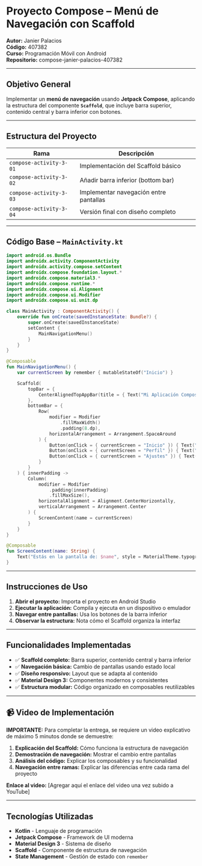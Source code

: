 # Proyecto Compose – Menú de Navegación con Scaffold

**Autor:** Janier Palacios  
**Código:** 407382  
**Curso:** Programación Móvil con Android  
**Repositorio:** compose-janier-palacios-407382

---

## Objetivo General
Implementar un **menú de navegación** usando **Jetpack Compose**, aplicando la estructura del componente **`Scaffold`**, que incluye barra superior, contenido central y barra inferior con botones.

---

## Estructura del Proyecto

| Rama | Descripción |
|------|--------------|
| `compose-activity-3-01` | Implementación del Scaffold básico |
| `compose-activity-3-02` | Añadir barra inferior (bottom bar) |
| `compose-activity-3-03` | Implementar navegación entre pantallas |
| `compose-activity-3-04` | Versión final con diseño completo |

---

## Código Base – `MainActivity.kt`

```kotlin
import android.os.Bundle
import androidx.activity.ComponentActivity
import androidx.activity.compose.setContent
import androidx.compose.foundation.layout.*
import androidx.compose.material3.*
import androidx.compose.runtime.*
import androidx.compose.ui.Alignment
import androidx.compose.ui.Modifier
import androidx.compose.ui.unit.dp

class MainActivity : ComponentActivity() {
    override fun onCreate(savedInstanceState: Bundle?) {
        super.onCreate(savedInstanceState)
        setContent {
            MainNavigationMenu()
        }
    }
}

@Composable
fun MainNavigationMenu() {
    var currentScreen by remember { mutableStateOf("Inicio") }

    Scaffold(
        topBar = {
            CenterAlignedTopAppBar(title = { Text("Mi Aplicación Compose") })
        },
        bottomBar = {
            Row(
                modifier = Modifier
                    .fillMaxWidth()
                    .padding(8.dp),
                horizontalArrangement = Arrangement.SpaceAround
            ) {
                Button(onClick = { currentScreen = "Inicio" }) { Text("Inicio") }
                Button(onClick = { currentScreen = "Perfil" }) { Text("Perfil") }
                Button(onClick = { currentScreen = "Ajustes" }) { Text("Ajustes") }
            }
        }
    ) { innerPadding ->
        Column(
            modifier = Modifier
                .padding(innerPadding)
                .fillMaxSize(),
            horizontalAlignment = Alignment.CenterHorizontally,
            verticalArrangement = Arrangement.Center
        ) {
            ScreenContent(name = currentScreen)
        }
    }
}

@Composable
fun ScreenContent(name: String) {
    Text("Estás en la pantalla de: $name", style = MaterialTheme.typography.titleLarge)
}
```

---

## Instrucciones de Uso

1. **Abrir el proyecto:** Importa el proyecto en Android Studio
2. **Ejecutar la aplicación:** Compila y ejecuta en un dispositivo o emulador
3. **Navegar entre pantallas:** Usa los botones de la barra inferior
4. **Observar la estructura:** Nota cómo el Scaffold organiza la interfaz

---

## Funcionalidades Implementadas

- ✅ **Scaffold completo:** Barra superior, contenido central y barra inferior
- ✅ **Navegación básica:** Cambio de pantallas usando estado local
- ✅ **Diseño responsivo:** Layout que se adapta al contenido
- ✅ **Material Design 3:** Componentes modernos y consistentes
- ✅ **Estructura modular:** Código organizado en composables reutilizables

---

## 📹 Video de Implementación

**IMPORTANTE:** Para completar la entrega, se requiere un video explicativo de máximo 5 minutos donde se demuestre:

1. **Explicación del Scaffold:** Cómo funciona la estructura de navegación
2. **Demostración de navegación:** Mostrar el cambio entre pantallas
3. **Análisis del código:** Explicar los composables y su funcionalidad
4. **Navegación entre ramas:** Explicar las diferencias entre cada rama del proyecto

**Enlace al video:** [Agregar aquí el enlace del video una vez subido a YouTube]

---

## Tecnologías Utilizadas

- **Kotlin** - Lenguaje de programación
- **Jetpack Compose** - Framework de UI moderna
- **Material Design 3** - Sistema de diseño
- **Scaffold** - Componente de estructura de navegación
- **State Management** - Gestión de estado con `remember`
